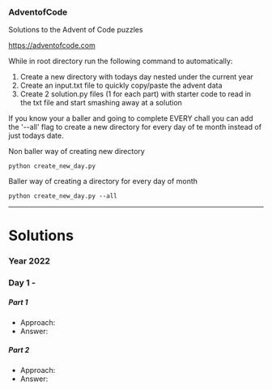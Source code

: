 ### AdventofCode
Solutions to the Advent of Code puzzles

https://adventofcode.com

While in root directory run the following command to automatically:
1. Create a new directory with todays day nested under the current year
2. Create an input.txt file to quickly copy/paste the advent data
3. Create 2 solution.py files (1 for each part) with starter code to read in the txt file and start smashing away at a solution

If you know your a baller and going to complete EVERY chall you can add the '--all' flag to create a new directory for every day of te month instead of just todays date. 

Non baller way of creating new directory 

``
python create_new_day.py
``

Baller way of creating a directory for every day of month

``
python create_new_day.py --all
``

<hr>

# Solutions

### Year 2022

### Day 1 - 

##### Part 1
- Approach: 
- Answer: 

##### Part 2
- Approach:
- Answer: 

